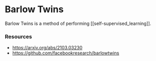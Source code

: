# Barlow Twins

Barlow Twins is a method of performing [[self-supervised_learning]].

### Resources

- https://arxiv.org/abs/2103.03230
- https://github.com/facebookresearch/barlowtwins
